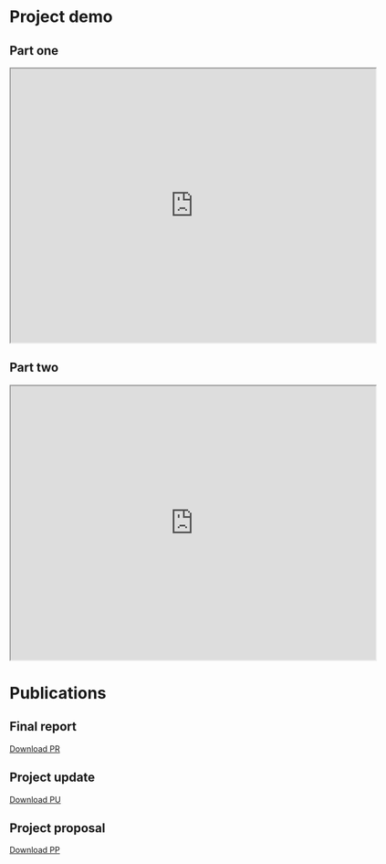 # Project demo

## Part one

<iframe src="https://drive.google.com/file/d/1Z9jSYLCProFktcHFu4VutYaThKKaNNzl/preview?usp=sharing" width="640" height="480" allow="autoplay fullscreen"></iframe>

## Part two

<iframe src="https://drive.google.com/file/d/1-BBLOwNFsy9dA8b1OBAFWWLb8Ejt3hpl/preview?usp=sharing" width="640" height="480" allow="autoplay fullscreen"></iframe>

# Publications

## Final report

[Download PR](https://docs.google.com/document/d/1BkBQ9iPQX-IvFM_CMrCzE7syoj8JaQqSwHWDZdv323Y/edit?usp=sharing)

## Project update

[Download PU](https://docs.google.com/document/d/1miPaOtm_mzaojTP24g3KDIg7Ul07lUHkZfP2XTGLQE4/edit?usp=sharing)

## Project proposal

[Download PP](https://docs.google.com/document/d/1vnjrAysrQ8N0YV7PXzzVy-eGMYY4nujcFOPSVO40po4/edit?usp=sharing)

